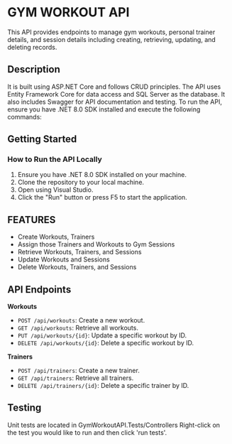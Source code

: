 # GYM WORKOUT API
This API provides endpoints to manage gym workouts, personal trainer details, and session details including creating, retrieving, updating, and deleting records.

## Description
It is built using ASP.NET Core and follows CRUD principles.
The API uses Entity Framework Core for data access and SQL Server as the database.
It also includes Swagger for API documentation and testing.
To run the API, ensure you have .NET 8.0 SDK installed and execute the following commands:


## Getting Started
### How to Run the API Locally
1. Ensure you have .NET 8.0 SDK installed on your machine.
2. Clone the repository to your local machine.
3. Open using Visual Studio.
4. Click the "Run" button or press F5 to start the application.

## FEATURES
* Create Workouts, Trainers
* Assign those Trainers and Workouts to Gym Sessions
* Retrieve Workouts, Trainers, and Sessions
* Update Workouts and Sessions
* Delete Workouts, Trainers, and Sessions



## API Endpoints
**Workouts**
  - `POST /api/workouts`: Create a new workout.
  - `GET /api/workouts`: Retrieve all workouts.
  - `PUT /api/workouts/{id}`: Update a specific workout by ID.
  - `DELETE /api/workouts/{id}`: Delete a specific workout by ID.


**Trainers**
  - `POST /api/trainers`: Create a new trainer.
  - `GET /api/trainers`: Retrieve all trainers.
  - `DELETE /api/trainers/{id}`: Delete a specific trainer by ID.

## Testing
Unit tests are located in GymWorkoutAPI.Tests/Controllers
Right-click on the test you would like to run and then click 'run tests'.
